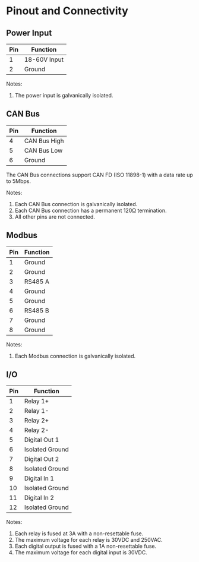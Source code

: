 # Pinout and Connectivity

## Power Input

| Pin | Function |
| --- | --- |
| 1 | 18-60V Input |
| 2 | Ground |

Notes:
1. The power input is galvanically isolated.

## CAN Bus

| Pin | Function |
| --- | --- |
| 4 | CAN Bus High |
| 5 | CAN Bus Low |
| 6 | Ground |

The CAN Bus connections support CAN FD (ISO 11898-1) with a data rate up to 5Mbps.

Notes:
1. Each CAN Bus connection is galvanically isolated.
2. Each CAN Bus connection has a permanent 120Ω termination.
3. All other pins are not connected.

## Modbus

| Pin | Function |
| --- | --- |
| 1 | Ground |
| 2 | Ground |
| 3 | RS485 A |
| 4 | Ground |
| 5 | Ground |
| 6 | RS485 B |
| 7 | Ground |
| 8 | Ground |

Notes:
1. Each Modbus connection is galvanically isolated.

## I/O

| Pin | Function |
| --- | --- |
| 1 | Relay 1+ |
| 2 | Relay 1- |
| 3 | Relay 2+ |
| 4 | Relay 2- |
| 5 | Digital Out 1 |
| 6 | Isolated Ground |
| 7 | Digital Out 2 |
| 8 | Isolated Ground |
| 9 | Digital In 1 |
| 10 | Isolated Ground |
| 11 | Digital In 2 |
| 12 | Isolated Ground |

Notes:
1. Each relay is fused at 3A with a non-resettable fuse.
2. The maximum voltage for each relay is 30VDC and 250VAC.
3. Each digital output is fused with a 1A non-resettable fuse.
3. The maximum voltage for each digital input is 30VDC.
